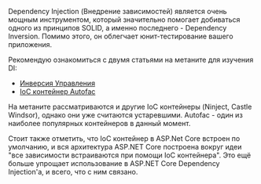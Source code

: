Dependency Injection \(Внедрение зависимостей\) является очень мощным инструментом, который значительно помогает добиваться одного из принципов SOLID, а именно последнего - Dependency Inversion. Помимо этого, он облегчает юнит-тестирование вашего приложения.

Рекомендую ознакомиться с двумя статьями на метаните для изучения DI:

* [Инверсия Управления](https://metanit.com/sharp/mvc5/21.1.php)
* [IoC контейнер Autofac](https://metanit.com/sharp/mvc5/21.4.php)

На метаните рассматриваются и другие IoC контейнеры \(Ninject, Castle Windsor\), однако они уже считаются устаревшими. Autofac - один из наиболее популярных контейнеров в данный момент.



Стоит также отметить, что IoC контейнер в ASP.Net Core встроен по умолчанию, и вся архитектура ASP.NET Core построена вокруг идеи "все зависимости встраиваются при помощи IoC контейнера". Это ещё больше упрощает использование в ASP.NET Core Dependency Injection'a, и всего, что с ним связано.



